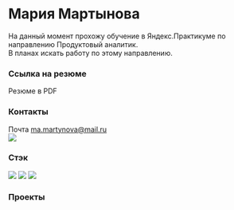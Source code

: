 # Мария Мартынова

На данный момент прохожу обучение в Яндекс.Практикуме по направлению Продуктовый аналитик.  
В планах искать работу по этому направлению.

### Ссылка на резюме
Резюме в PDF
### Контакты
Почта <ma.martynova@mail.ru>  
[<img src="https://img.shields.io/badge/Telegram-2CA5E0?style=for-the-badge&logo=telegram&logoColor=white">](https://t.me/mart_mari) 
### Стэк

<img src="https://img.shields.io/badge/PostgreSQL-FFFFF0?style=for-the-badge&logo=postgresql&logoColor=black"/> <img src="https://img.shields.io/badge/dbeaver-382923?style=for-the-badge&logo=dbeaver&logoColor=white"> <img src="https://img.shields.io/badge/DataLens-FFFFF0?style=for-the-badge&logo=НАЗВАНИЕ ЛОГОТИПА&logoColor=ЦВЕТ ЛОГОТИПА"/>

### Проекты



<!---
mar-mari/mar-mari is a ✨ special ✨ repository because its `README.md` (this file) appears on your GitHub profile.
You can click the Preview link to take a look at your changes.
--->
